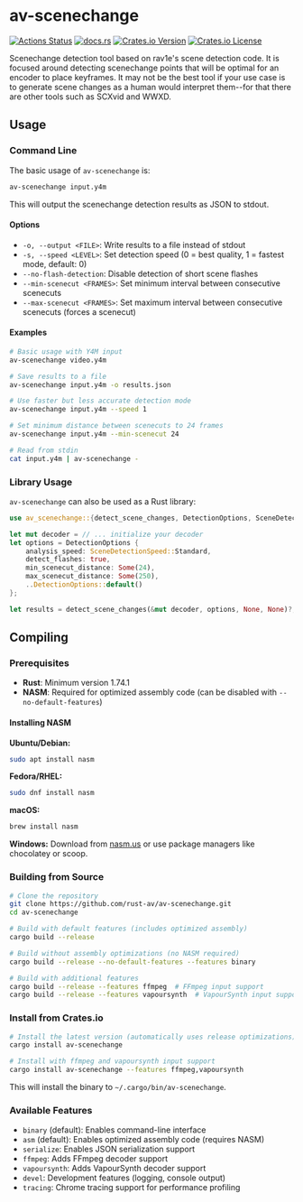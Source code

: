 # av-scenechange

[![Actions Status](https://github.com/rust-av/av-scenechange/workflows/av-scenechange/badge.svg)](https://github.com/rust-av/av-scenechange/actions)
[![docs.rs](https://img.shields.io/docsrs/av-scenechange)](https://docs.rs/av-scenechange/latest/av-scenechange/)
[![Crates.io Version](https://img.shields.io/crates/v/av-scenechange)](https://crates.io/crates/av-scenechange)
[![Crates.io License](https://img.shields.io/crates/l/av-scenechange)](LICENSE)

Scenechange detection tool based on rav1e's scene detection code. It is focused around detecting scenechange points that will be optimal for an encoder to place keyframes. It may not be the best tool if your use case is to generate scene changes as a human would interpret them--for that there are other tools such as SCXvid and WWXD.

## Usage

### Command Line

The basic usage of `av-scenechange` is:

```bash
av-scenechange input.y4m
```

This will output the scenechange detection results as JSON to stdout.

#### Options

- `-o, --output <FILE>`: Write results to a file instead of stdout
- `-s, --speed <LEVEL>`: Set detection speed (0 = best quality, 1 = fastest mode, default: 0)
- `--no-flash-detection`: Disable detection of short scene flashes
- `--min-scenecut <FRAMES>`: Set minimum interval between consecutive scenecuts
- `--max-scenecut <FRAMES>`: Set maximum interval between consecutive scenecuts (forces a scenecut)

#### Examples

```bash
# Basic usage with Y4M input
av-scenechange video.y4m

# Save results to a file
av-scenechange input.y4m -o results.json

# Use faster but less accurate detection mode
av-scenechange input.y4m --speed 1

# Set minimum distance between scenecuts to 24 frames
av-scenechange input.y4m --min-scenecut 24

# Read from stdin
cat input.y4m | av-scenechange -
```

### Library Usage

`av-scenechange` can also be used as a Rust library:

```rust
use av_scenechange::{detect_scene_changes, DetectionOptions, SceneDetectionSpeed};

let mut decoder = // ... initialize your decoder
let options = DetectionOptions {
    analysis_speed: SceneDetectionSpeed::Standard,
    detect_flashes: true,
    min_scenecut_distance: Some(24),
    max_scenecut_distance: Some(250),
    ..DetectionOptions::default()
};

let results = detect_scene_changes(&mut decoder, options, None, None)?;
```

## Compiling

### Prerequisites

- **Rust**: Minimum version 1.74.1
- **NASM**: Required for optimized assembly code (can be disabled with `--no-default-features`)

#### Installing NASM

**Ubuntu/Debian:**

```bash
sudo apt install nasm
```

**Fedora/RHEL:**

```bash
sudo dnf install nasm
```

**macOS:**

```bash
brew install nasm
```

**Windows:**
Download from [nasm.us](https://www.nasm.us/) or use package managers like chocolatey or scoop.

### Building from Source

```bash
# Clone the repository
git clone https://github.com/rust-av/av-scenechange.git
cd av-scenechange

# Build with default features (includes optimized assembly)
cargo build --release

# Build without assembly optimizations (no NASM required)
cargo build --release --no-default-features --features binary

# Build with additional features
cargo build --release --features ffmpeg  # FFmpeg input support
cargo build --release --features vapoursynth  # VapourSynth input support
```

### Install from Crates.io

```bash
# Install the latest version (automatically uses release optimizations)
cargo install av-scenechange

# Install with ffmpeg and vapoursynth input support
cargo install av-scenechange --features ffmpeg,vapoursynth
```

This will install the binary to `~/.cargo/bin/av-scenechange`.

### Available Features

- `binary` (default): Enables command-line interface
- `asm` (default): Enables optimized assembly code (requires NASM)
- `serialize`: Enables JSON serialization support
- `ffmpeg`: Adds FFmpeg decoder support
- `vapoursynth`: Adds VapourSynth decoder support
- `devel`: Development features (logging, console output)
- `tracing`: Chrome tracing support for performance profiling
